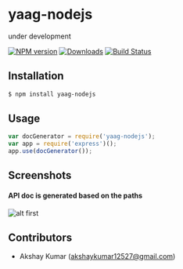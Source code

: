 # yaag-nodejs

under development

[![NPM version][npm-image]][npm-url] [![Downloads][downloads-image]][npm-url] [![Build Status][travis-image]][travis-url]

## Installation

```sh
$ npm install yaag-nodejs
```

## Usage

```js
var docGenerator = require('yaag-nodejs');
var app = require('express')();
app.use(docGenerator());
```
## Screenshots

#### API doc is generated based on the paths
![alt first](https://raw.githubusercontent.com/akshaykumar12527/yaag-nodejs/master/1.png)

## Contributors 

* Akshay Kumar (akshaykumar12527@gmail.com)

[npm-url]: https://npmjs.org/package/yaag-nodejs
[downloads-image]: http://img.shields.io/npm/dm/yaag-nodejs.svg
[npm-image]: http://img.shields.io/npm/v/yaag-nodejs.svg
[travis-url]: https://travis-ci.org/akshaykumar12527/yaag-nodejs
[travis-image]: http://img.shields.io/travis/akshaykumar12527/yaag-nodejs.svg
